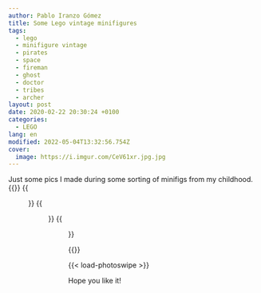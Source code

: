 ```yaml
---
author: Pablo Iranzo Gómez
title: Some Lego vintage minifigures
tags:
  - lego
  - minifigure vintage
  - pirates
  - space
  - fireman
  - ghost
  - doctor
  - tribes
  - archer
layout: post
date: 2020-02-22 20:30:24 +0100
categories:
  - LEGO
lang: en
modified: 2022-05-04T13:32:56.754Z
cover:
  image: https://i.imgur.com/CeV61xr.jpg.jpg
---
```


Just some pics I made during some sorting of minifigs from my childhood.
{{<gallery>}}
{{<figure src="https://i.imgur.com/CeV61xrt.jpg" link="https://i.imgur.com/CeV61xr.jpg.jpg" alt="Space minifigures" >}}
{{<figure src="https://i.imgur.com/pfYEfGJt.jpg" link="https://i.imgur.com/pfYEfGJ.jpg.jpg" alt="Pirates, doctors and firefighters" >}}
{{<figure src="https://i.imgur.com/4X7sNU8t.jpg" link="https://i.imgur.com/4X7sNU8.jpg.jpg" alt="Archer, ghost, soldiers and tribal" >}}

{{</gallery>}}

{{< load-photoswipe >}}

Hope you like it!
